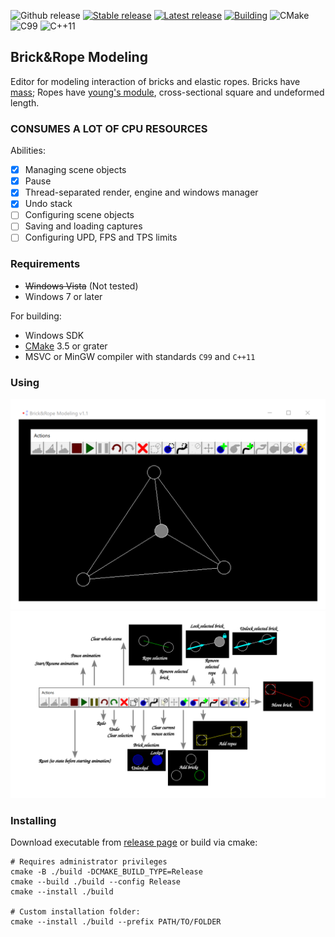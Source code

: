 ![Github release](https://img.shields.io/badge/Windows-0078D6?logo=windows)
[![Stable release](https://img.shields.io/github/v/release/landgrafhomyak/itmo-brick7rope-modeling?label=Stable%20release)](https://github.com/landgrafhomyak/itmo-brick7rope-modeling/releases/tag/v1.1)
[![Latest release](https://img.shields.io/github/v/release/landgrafhomyak/itmo-brick7rope-modeling?include_prereleases&label=Latest%20release)](https://github.com/landgrafhomyak/itmo-brick7rope-modeling/releases/tag/v1.1)
[![Building](https://github.com/landgrafhomyak/itmo-brick7rope-modeling/actions/workflows/build.yml/badge.svg)](https://github.com/landgrafhomyak/itmo-brick7rope-modeling/actions/workflows/build.yml)
![CMake](https://img.shields.io/badge/Cmake-3.5-064F8C?logo=CMake)
![C99](https://img.shields.io/badge/C-99-A8B9CC?logo=C)
![C++11](https://img.shields.io/badge/C++-11-00599C?logo=C%2B%2B)

## Brick&Rope Modeling

Editor for modeling interaction of bricks and elastic ropes.
Bricks have [mass](https://en.wikipedia.org/wiki/Mass); Ropes have [young's module](https://en.wikipedia.org/wiki/Young%27s_modulus), cross-sectional square and undeformed length.

### **CONSUMES A LOT OF CPU RESOURCES**

Abilities:
- [x] Managing scene objects
- [x] Pause
- [x] Thread-separated render, engine and windows manager
- [x] Undo stack
- [ ] Configuring scene objects
- [ ] Saving and loading captures
- [ ] Configuring UPD, FPS and TPS limits

### Requirements
- ~~Windows Vista~~ (Not tested)
- Windows 7 or later

For building:
- Windows SDK
- [CMake](https://cmake.org/) 3.5 or grater
- MSVC or MinGW compiler with standards `C99` and `C++11`

### Using

![Just screenshot](./README/screenshot.svg)
![Buttons](./README/buttons.svg)

### Installing 
Download executable from [release page](https://github.com/landgrafhomyak/itmo-brick7rope-modeling/releases/tag/v1.1) or build via cmake:
```shell
# Requires administrator privileges
cmake -B ./build -DCMAKE_BUILD_TYPE=Release
cmake --build ./build --config Release
cmake --install ./build

# Custom installation folder:
cmake --install ./build --prefix PATH/TO/FOLDER
```